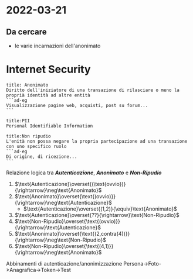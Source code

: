 # 2022-03-21
## Da cercare
- le varie incarnazioni dell'anonimato

# Internet Security
````ad-def
title: Anonimato
Diritto dell'iniziatore di una transazione di rilasciare o meno la proprià identità ad altre entità
```ad-eg
Visualizzazione pagine web, acquisti, post su forum...
```
````

```ad-def
title:PII
Personal Identifiable Information
```

````ad-def
title:Non ripudio
L'enità non possa negare la propria partecipazione ad una transazione con uno specifico ruolo
```ad-eg
Di origine, di ricezione...
```
````

Relazione logica tra ***Autenticazione***, ***Anonimato*** e ***Non-Ripudio***
1. $\text{Autenticazione}\overset{(\text{ovvio})}{\rightarrow}\neg\text{Anonimato}$ 
2. $\text{Anonimato}\overset{\text{(ovvio)}}{\rightarrow}\neg\text{Autenticazione}$
	- $\text{Autenticazione}\overset{(1,2)}{\equiv}\text{Anonimato}$
3. $\text{Autenticazione}\overset{??}{\rightarrow}\text{Non-Ripudio}$
4. $\text{Non-Ripudio}\overset{\text{(ovvio)}}{\rightarrow}\text{Autenticazione}$
5. $\text{Anonimato}\overset{\text{(2,contra(4))}}{\rightarrow}\neg\text{Non-Ripudio}$
6. $\text{Non-Ripudio}\overset{\text{(4,1)}}{\rightarrow}\neg\text{Anonimato}$

Abbinamenti di autenticazione/anonimizzazione
Persona->Foto->Anagrafica->Token->Test
